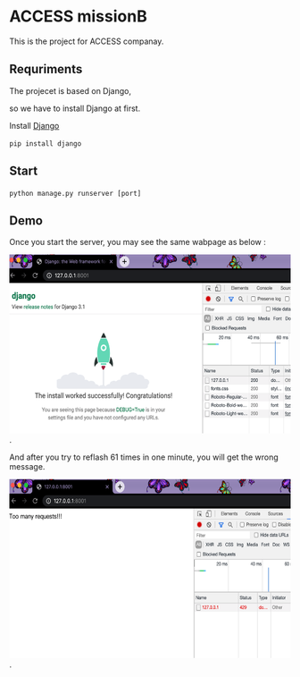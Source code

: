 # ACCESS missionB
This is the project for ACCESS companay. 

## Requriments
The projecet is based on Django,  
  
so we have to install Django at first.  
  
Install [Django](https://github.com/django/django)  

`pip install django`  

## Start  


`python manage.py runserver [port]`  

## Demo  
  
Once you start the server, you may see the same wabpage as below :  

  <div align=center><img width="640" height="320" src="https://github.com/tetsuinjapan2020/missionA/blob/main/img/200.png"/></div>. 
    
    
And after you try to reflash 61 times in one minute, you will get the wrong message.  
  
  <div align=center><img width="640" height="320" src="https://github.com/tetsuinjapan2020/missionA/blob/main/img/429.png"/></div>.
